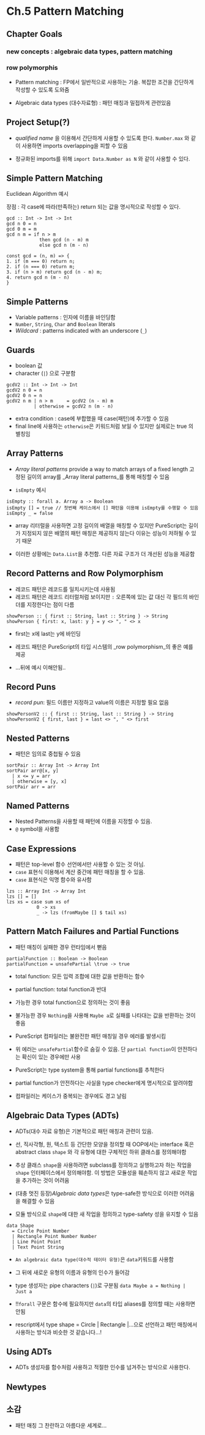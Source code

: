 # Ch.5 Pattern Matching

## Chapter Goals

### new concepts : algebraic data types, pattern matching
### row polymorphis

- Pattern matching : FP에서 일반적으로 사용하는 기술. 복잡한 조건을 간단하게 작성할 수 있도록 도와줌

- Algebraic data types (대수자료형) : 패턴 매칭과 밀접하게 관련있음

## Project Setup(?)
- _qualified name_ 을 이용해서 간단하게 사용할 수 있도록 한다.  `Number.max` 와 같이 사용하면 imports overlapping을 피할 수 있음

- 정규화된 imports를 위해 `import Data.Number as N` 와 같이 사용할 수 있다. 

## Simple Pattern Matching
Euclidean Algorithm 예시

장점 : 각 case에 따라(만족하는) return 되는 값을 명시적으로 작성할 수 있다. 
```
gcd :: Int -> Int -> Int
gcd n 0 = n
gcd 0 m = m
gcd n m = if n > m
            then gcd (n - m) m
            else gcd n (m - n)
```

```
const gcd = (n, m) => {
1. if (m === 0) return n;
2. if (n === 0) return m;
3. if (n > m) return gcd (n - m) m;
4. return gcd n (m - n)
}
```

## Simple Patterns
- Variable patterns : 인자에 이름을 바인딩함
- `Number`, `String`, `Char` and `Boolean` literals
- *Wildcard* : patterns indicated with an underscore (`_`)

## Guards
- boolean 값
- character (`|`) 으로 구분함
```
gcdV2 :: Int -> Int -> Int
gcdV2 n 0 = n
gcdV2 0 n = n
gcdV2 n m | n > m     = gcdV2 (n - m) m
          | otherwise = gcdV2 n (m - n)
```
- extra condition : case에 부합했을 때 case(패턴)에 추가할 수 있음
- final line에 사용하는 `otherwise`은 키워드처럼 보일 수 있지만 실제로는 true 의 별칭임

## Array Patterns
- _Array literal patterns_ provide a way to match arrays of a fixed length 
고정된 길이의 array를 _Array literal patterns_를 통해 매칭할 수 있음

- `isEmpty` 예시 
```
isEmpty :: forall a. Array a -> Boolean
isEmpty [] = true // 첫번째 케이스에서 [] 패턴을 이용해 isEmpty를 수행할 수 있음
isEmpty _ = false
```

- array 리터럴을 사용하면 고정 길이의 배열을 매칭할 수 있지만 PureScript는 길이가 지정되지 않은 배열의 패턴 매칭은 제공하지 않는다
이유는 성능이 저하될 수 있기 때문

- 이러한 상황에는 `Data.List`을 추천함. 다른 자료 구조가 더 개선된 성능을 제공함

## Record Patterns and Row Polymorphism
- 레코드 패턴은 레코드를 일치시키는데 사용됨
- 레코드 패턴은 레코드 리터럴처럼 보이지만 `:` 오른쪽에 있는 값 대신 각 필드의 바인더를 지정한다는 점이 다름

```
showPerson :: { first :: String, last :: String } -> String
showPerson { first: x, last: y } = y <> ", " <> x
```
- first는 x에 last는 y에 바인딩
- 레코드 패턴은 PureScript의 타입 시스템의 _row polymorphism_의 좋은 예를 제공

- ...뒤에 예시 이해안됨..

## Record Puns
- _record pun_: 필드 이름만 지정하고 value의 이름은 지정할 필요 없음
```
showPersonV2 :: { first :: String, last :: String } -> String
showPersonV2 { first, last } = last <> ", " <> first
```

## Nested Patterns
- 패턴은 임의로 중첩될 수 있음
```
sortPair :: Array Int -> Array Int
sortPair arr@[x, y]
  | x <= y = arr
  | otherwise = [y, x]
sortPair arr = arr
```

## Named Patterns
- Nested Patterns을 사용할 때 패턴에 이름을 지정할 수 있음. 
- `@` symbol을 사용함

## Case Expressions
- 패턴은 top-level 함수 선언에서만 사용할 수 있는 것 아님.
- `case` 표현식 이용해서 계산 중간에 패턴 매칭을 할 수 있음.
- `case` 표현식은 익명 함수와 유사함
```
lzs :: Array Int -> Array Int
lzs [] = []
lzs xs = case sum xs of
           0 -> xs
           _ -> lzs (fromMaybe [] $ tail xs)
```

## Pattern Match Failures and Partial Functions
- 패턴 매칭이 실패한 경우 런타임에서 뻗음
```
partialFunction :: Boolean -> Boolean
partialFunction = unsafePartial \true -> true
```
- total function: 모든 입력 조합에 대한 값을 반환하는 함수
- partial function: total function과 반대

- 가능한 경우 total function으로 정의하는 것이 좋음
- 불가능한 경우 `Nothing`을 사용해 `Maybe a`로 실패를 나타대는 값을 반환하는 것이 좋음
- PureScript 컴파일러는 불완전한 패턴 매칭일 경우 에러를 발생시킴
- 위 에러는 `unsafePartial`함수로 숨길 수 있음. 단 `partial function`이 안전하다는 확신이 있는 경우에만 사용
- PureScript는 type system을 통해 partial functions를 추척한다
- partial function가 안전하다는 사실을 type checker에게 명시적으로 알려야함
- 컴파일러는 케이스가 중복되는 경우에도 경고 날림

## Algebraic Data Types (ADTs)
- ADTs(대수 자료 유형)은 기본적으로 패턴 매칭과 관련이 있음.
- 선, 직사각형, 원, 텍스트 등 간단한 모양을 정의할 때 OOP에서는 interface 혹은 abstract class `shape` 와 각 유형에 대한 구체적인 하위 클래스를 정의해야함
- 추상 클래스 `shape`을 사용하려면 subclass를 정의하고 실행하고자 하는 작업을`shape` 인터페이스에서 정의해야함. 이 방법은 모듈성을 훼손하지 않고 새로운 작업을 추가하는 것이 어려움

- (대충 멋진 등장)*Algebraic data types*은 type-safe한 방식으로 이러한 어려움을 해결할 수 있음
- 모듈 방식으로  `shape`에 대한 새 작업을 정의하고 type-safety
성을 유지할 수 있음
```
data Shape
  = Circle Point Number
  | Rectangle Point Number Number
  | Line Point Point
  | Text Point String
```
- `An algebraic data type(대수적 테이터 유형)`은 `data`키워드를 사용함
- 그 뒤에 새로운 유형의 이름과 유형의 인수가 들어감
- type 생성자는 pipe characters (`|`)로 구분됨
`data Maybe a = Nothing | Just a`
- !!`forall` 구문은 함수에 필요하지만 `data`의 타입 aliases를 정의할 때는 사용하면 안됨

-  rescript에서 type shape = Circle | Rectangle |...으로 선언하고 패턴 매칭에서 사용하는 방식과 비슷한 것 같습니다...!

## Using ADTs
- ADTs 생성자를 함수처럼 사용하고 적절한 인수를 넘겨주는 방식으로 사용한다.

## Newtypes

## 소감
- 패턴 매칭 그 찬란하고 아름다운 세계로...
